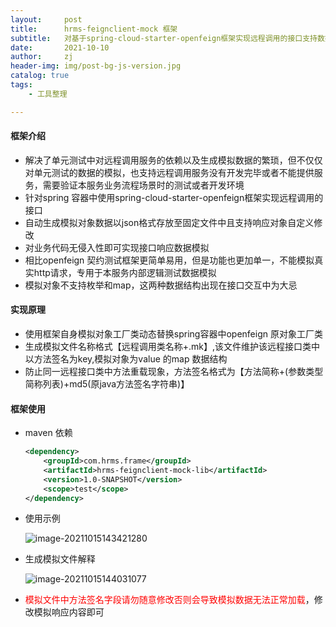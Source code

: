 ```yaml
---
layout:     post
title:      hrms-feignclient-mock 框架
subtitle:   对基于spring-cloud-starter-openfeign框架实现远程调用的接口支持数据响应模拟
date:       2021-10-10
author:     zj
header-img: img/post-bg-js-version.jpg
catalog: true
tags:
    - 工具整理

---
```


   

#### 框架介绍

- 解决了单元测试中对远程调用服务的依赖以及生成模拟数据的繁琐，但不仅仅对单元测试的数据的模拟，也支持远程调用服务没有开发完毕或者不能提供服务，需要验证本服务业务流程场景时的测试或者开发环境
- 针对spring 容器中使用spring-cloud-starter-openfeign框架实现远程调用的接口
- 自动生成模拟对象数据以json格式存放至固定文件中且支持响应对象自定义修改
- 对业务代码无侵入性即可实现接口响应数据模拟
- 相比openfeign 契约测试框架更简单易用，但是功能也更加单一，不能模拟真实http请求，专用于本服务内部逻辑测试数据模拟
- 模拟对象不支持枚举和map，这两种数据结构出现在接口交互中为大忌



#### 实现原理

- 使用框架自身模拟对象工厂类动态替换spring容器中openfeign 原对象工厂类
- 生成模拟文件名称格式【远程调用类名称+.mk】,该文件维护该远程接口类中以方法签名为key,模拟对象为value 的map 数据结构
- 防止同一远程接口类中方法重载现象，方法签名格式为【方法简称+(参数类型简称列表)+md5(原java方法签名字符串)】



#### 框架使用

- maven 依赖

  ```xml
  <dependency>
      <groupId>com.hrms.frame</groupId>
      <artifactId>hrms-feignclient-mock-lib</artifactId>
      <version>1.0-SNAPSHOT</version>
      <scope>test</scope>
  </dependency>
  ```

- 使用示例

  ![image-20211015143421280](https://gitee.com/zjhy/PicGo/raw/master/img/20211015143428.png)

- 生成模拟文件解释

  ![image-20211015144031077](https://gitee.com/zjhy/PicGo/raw/master/img/20211015144031.png)

- <font color=red>模拟文件中方法签名字段请勿随意修改否则会导致模拟数据无法正常加载</font>，修改模拟响应内容即可

